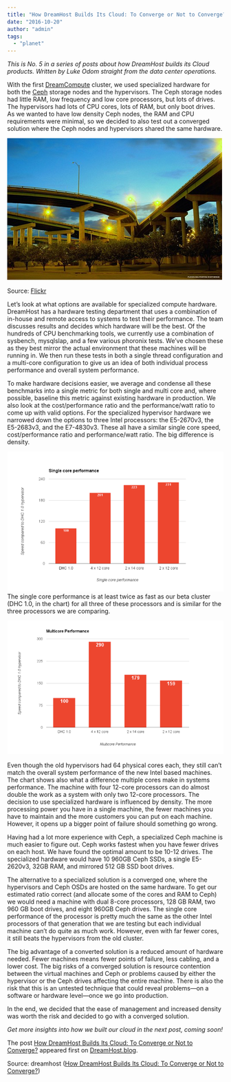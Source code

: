 ```yaml
---
title: "How DreamHost Builds Its Cloud: To Converge or Not to Converge?"
date: "2016-10-20"
author: "admin"
tags: 
  - "planet"
---
```


_This is No. 5 in a series of posts about how DreamHost builds its Cloud products. Written by Luke Odom straight from the data center operations._ 

With the first [DreamCompute](https://www.dreamhost.com/cloud/computing/) cluster, we used specialized hardware for both the [Ceph](http://ceph.com/) storage nodes and the hypervisors. The Ceph storage nodes had little RAM, low frequency and low core processors, but lots of drives. The hypervisors had lots of CPU cores, lots of RAM, but only boot drives. As we wanted to have low density Ceph nodes, the RAM and CPU requirements were minimal, so we decided to also test out a converged solution where the Ceph nodes and hypervisors shared the same hardware.

[![Convergence of Elevated Roadways](images/2108916970_209e8e4e3d.jpg)](https://www.flickr.com/photos/exothermic/2108916970 "Convergence of Elevated Roadways")

Source: [Flickr](https://www.flickr.com/photos/exothermic/2108916970)

Let’s look at what options are available for specialized compute hardware. DreamHost has a hardware testing department that uses a combination of in-house and remote access to systems to test their performance. The team discusses results and decides which hardware will be the best. Of the hundreds of CPU benchmarking tools, we currently use a combination of sysbench, mysqlslap, and a few various phoronix tests. We’ve chosen these as they best mirror the actual environment that these machines will be running in. We then run these tests in both a single thread configuration and a multi-core configuration to give us an idea of both individual process performance and overall system performance.

To make hardware decisions easier, we average and condense all these benchmarks into a single metric for both single and multi core and, where possible, baseline this metric against existing hardware in production. We also look at the cost/performance ratio and the performance/watt ratio to come up with valid options. For the specialized hypervisor hardware we narrowed down the options to three Intel processors: the E5-2670v3, the E5-2683v3, and the E7-4830v3. These all have a similar single core speed, cost/performance ratio and performance/watt ratio. The big difference is density.

![](images/The_building_of_a_cloud_-_Google_Docs.png)The single core performance is at least twice as fast as our beta cluster (DHC 1.0, in the chart) for all three of these processors and is similar for the three processors we are comparing.

![](images/The_building_of_a_cloud_-_Google_Docs-1.png)

Even though the old hypervisors had 64 physical cores each, they still can’t match the overall system performance of the new Intel based machines. The chart shows also what a difference multiple cores make in systems performance. The machine with four 12-core processors can do almost double the work as a system with only two 12-core processors. The decision to use specialized hardware is influenced by density. The more processing power you have in a single machine, the fewer machines you have to maintain and the more customers you can put on each machine. However, it opens up a bigger point of failure should something go wrong.

Having had a lot more experience with Ceph, a specialized Ceph machine is much easier to figure out. Ceph works fastest when you have fewer drives on each host. We have found the optimal amount to be 10-12 drives. The specialized hardware would have 10 960GB Ceph SSDs, a single E5-2620v3, 32GB RAM, and mirrored 512 GB SSD boot drives.

The alternative to a specialized solution is a converged one, where the hypervisors and Ceph OSDs are hosted on the same hardware. To get our estimated ratio correct (and allocate some of the cores and RAM to Ceph) we would need a machine with dual 8-core processors, 128 GB RAM, two 960 GB boot drives, and eight 960GB Ceph drives. The single core performance of the processor is pretty much the same as the other Intel processors of that generation that we are testing but each individual machine can’t do quite as much work. However, even with far fewer cores, it still beats the hypervisors from the old cluster.

The big advantage of a converted solution is a reduced amount of hardware needed. Fewer machines means fewer points of failure, less cabling, and a lower cost. The big risks of a converged solution is resource contention between the virtual machines and Ceph or problems caused by either the hypervisor or the Ceph drives affecting the entire machine. There is also the risk that this is an untested technique that could reveal problems—on a software or hardware level—once we go into production.

In the end, we decided that the ease of management and increased density was worth the risk and decided to go with a converged solution.

_Get more insights into how we built our cloud in the next post, coming soon!_ 

The post [How DreamHost Builds Its Cloud: To Converge or Not to Converge?](https://www.dreamhost.com/blog/2016/10/20/dreamhost-builds-cloud-converge-not-converge/) appeared first on [DreamHost.blog](https://www.dreamhost.com/blog).

Source: dreamhost ([How DreamHost Builds Its Cloud: To Converge or Not to Converge?](https://www.dreamhost.com/blog/2016/10/20/dreamhost-builds-cloud-converge-not-converge/))
